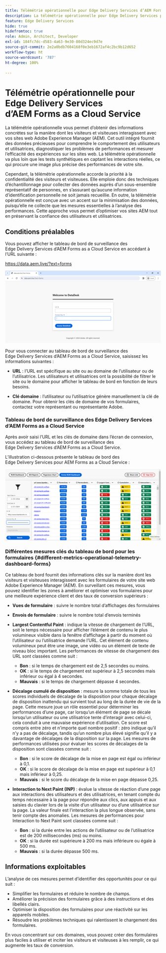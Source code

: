 ```yaml
---
title: Télémétrie opérationnelle pour Edge Delivery Services d’AEM Forms as a Cloud Service
description: La télémétrie opérationnelle pour Edge Delivery Services pour AEM Forms as a Cloud Service implique le suivi et l’analyse continus des interactions des personnes avec les formulaires.
feature: Edge Delivery Services
hide: true
hidefromtoc: true
role: Admin, Architect, Developer
exl-id: 184fc7dc-d583-4a63-9e30-80d324ec9d7e
source-git-commit: 2e2a0bdb7604168f0e3eb1672af4c2bc9b12d652
workflow-type: ht
source-wordcount: '787'
ht-degree: 100%

---
```


# Télémétrie opérationnelle pour Edge Delivery Services d’AEM Forms as a Cloud Service

La télémétrie opérationnelle vous permet d’obtenir des informations concrètes sur la manière dont les visiteurs et visiteuses interagissent avec vos sites web Adobe Experience Manager (AEM). Cet outil intégré fournit des données précieuses pour comprendre le comportement des utilisateurs et utilisatrices, diagnostiquer les problèmes de performances et mesurer l’efficacité des expériences sur les sites web. La télémétrie opérationnelle va plus loin que les tests synthétiques en captant les interactions réelles, ce qui procure une image plus précise des performances de votre site.

Cependant, la télémétrie opérationnelle accorde la priorité à la confidentialité des visiteurs et visiteuses. Elle emploie donc des techniques d’échantillonnage pour collecter des données auprès d’un sous-ensemble représentatif de personnes, en s’assurant qu’aucune information d’identification personnelle ne soit jamais recueillie. En outre, la télémétrie opérationnelle est conçue avec un accent sur la minimisation des données, puisqu’elle ne collecte que les mesures essentielles à l’analyse des performances. Cette approche vous permet d’optimiser vos sites AEM tout en préservant la confiance des utilisateurs et utilisatrices.


## Conditions préalables

Vous pouvez afficher le tableau de bord de surveillance des Edge Delivery Services d’AEM Forms as a Cloud Service en accédant à l’URL suivante :

https://data.aem.live/?ext=forms

![Écran de connexion à la télémétrie opérationnelle pour Edge Delivery Services pour Forms](/help/edge/assets/rum-login-screen.png)

Pour vous connecter au tableau de bord de surveillance des Edge Delivery Services d’AEM Forms as a Cloud Service, saisissez les informations suivantes :

- **URL** : l’URL est spécifique au site ou au domaine de l’utilisateur ou de l’utilisatrice. Les utilisateurs et utilisatrices ont la possibilité de filtrer le site ou le domaine pour afficher le tableau de bord en fonction de leurs besoins.

- **Clé domaine** : l’utilisateur ou l’utilisatrice génère manuellement la clé de domaine. Pour obtenir les clés de domaine de vos formulaires, contactez votre représentant ou représentante Adobe.

### Tableau de bord de surveillance des Edge Delivery Services d’AEM Forms as a Cloud Service

Après avoir saisi l’URL et les clés de domaine dans l’écran de connexion, vous accédez au tableau de bord de surveillance des Edge Delivery Services d’AEM Forms as a Cloud Service.

L’illustration ci-dessous présente le tableau de bord des Edge Delivery Services pour AEM Forms as a Cloud Service :

![Tableau de bord Forms de télémétrie opérationnelle](/help/edge/assets/rum-forms-dashboard.png)

### Différentes mesures clés du tableau de bord pour les formulaires {#different-metrics-operational-telemetry-dashboard-forms}

Ce tableau de bord fournit des informations clés sur la manière dont les visiteurs et visiteuses interagissent avec les formulaires de votre site web Adobe Experience Manager (AEM). En surveillant ces mesures, vous pouvez identifier les zones à améliorer et optimiser vos formulaires pour une meilleure expérience client et des taux de conversion supérieurs :

- **Vues de formulaire** : suivre le nombre total d’affichages des formulaires
- **Envois de formulaire** : suivre le nombre total d’envois terminés

- **Largest Contentful Paint** : indique la vitesse de chargement de l’URL, soit le temps nécessaire pour afficher l’élément de contenu le plus volumineux visible dans la fenêtre d’affichage à partir du moment où l’utilisateur ou l’utilisatrice demande l’URL. Cet élément de contenu volumineux peut être une image, une vidéo ou un élément de texte de niveau bloc important. Les performances de vitesse de chargement des URL sont classées comme suit :
   - **Bon** : si le temps de chargement est de 2,5 secondes ou moins.
   - **OK** : si le temps de chargement est supérieur à 2,5 secondes mais inférieur ou égal à 4 secondes.
   - **Mauvais** : si le temps de chargement dépasse 4 secondes.

- **Décalage cumulé de disposition** : mesure la somme totale de tous les scores individuels de décalage de la disposition pour chaque décalage de disposition inattendu qui survient tout au long de la durée de vie de la page. Cette mesure joue un rôle essentiel pour déterminer les performances d’une page, car lorsqu’un élément de page se décale lorsqu’un utilisateur ou une utilisatrice tente d’interagir avec celui-ci, cela conduit à une mauvaise expérience d’utilisation. Ce score est compris entre zéro et n’importe quel nombre positif : zéro indique qu’il n’y a pas de décalage, tandis qu’un nombre plus élevé signifie qu’il y a davantage de décalages de la disposition sur la page. Les mesures de performances utilisées pour évaluer les scores de décalages de la disposition sont classées comme suit :

   - **Bon** : si le score de décalage de la mise en page est égal ou inférieur à 0,1.
   - **OK** : si le score de décalage de la mise en page est supérieur à 0,1 mais inférieur à 0,25.
   - **Mauvais** : si le score du décalage de la mise en page dépasse 0,25.

- **Interaction to Next Paint (INP)** : évalue la vitesse de réaction d’une page aux interactions des utilisateurs et des utilisatrices, en tenant compte du temps nécessaire à la page pour répondre aux clics, aux appuis et aux saisies du clavier lors de la visite d’un utilisateur ou d’une utilisatrice sur la page. La valeur finale est l’interaction la plus longue observée, sans tenir compte des anomalies. Les mesures de performances pour Interaction to Next Paint sont classées comme suit :
   - **Bon** : si la durée entre les actions de l’utilisateur ou de l’utilisatrice est de 200 millisecondes (ms) ou moins.
   - **OK** : si la durée est supérieure à 200 ms mais inférieure ou égale à 500 ms.
   - **Mauvais** : si la durée dépasse 500 ms.

## Informations exploitables

L’analyse de ces mesures permet d’identifier des opportunités pour ce qui suit :

- Simplifier les formulaires et réduire le nombre de champs.
- Améliorer la précision des formulaires grâce à des instructions et des libellés clairs.
- Optimiser la disposition des formulaires pour une réactivité sur les appareils mobiles.
- Résoudre les problèmes techniques qui ralentissent le chargement des formulaires.

En vous concentrant sur ces domaines, vous pouvez créer des formulaires plus faciles à utiliser et inciter les visiteurs et visiteuses à les remplir, ce qui augmente les taux de conversion.


